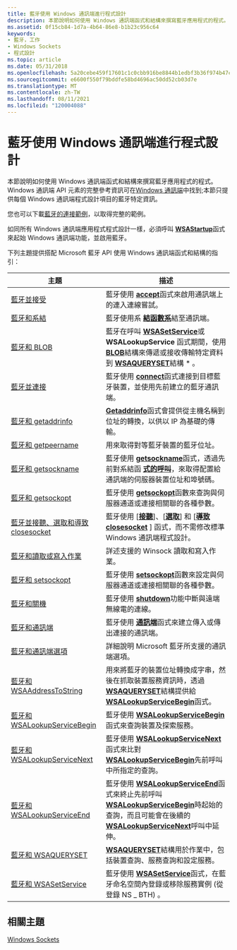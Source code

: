 ```yaml
---
title: 藍牙使用 Windows 通訊端進行程式設計
description: 本節說明如何使用 Windows 通訊端函式和結構來撰寫藍牙應用程式的程式。
ms.assetid: 0f15cb84-1d7a-4b64-86e8-b1b23c956c64
keywords:
- 藍牙，工作
- Windows Sockets
- 程式設計
ms.topic: article
ms.date: 05/31/2018
ms.openlocfilehash: 5a20cebe459f17601c1c0cbb916be8844b1edbf3b36f974b47ce0d9b28d301d4
ms.sourcegitcommit: e6600f550f79bddfe58bd4696ac50dd52cb03d7e
ms.translationtype: MT
ms.contentlocale: zh-TW
ms.lasthandoff: 08/11/2021
ms.locfileid: "120004088"
---
```

# <a name="bluetooth-programming-with-windows-sockets"></a>藍牙使用 Windows 通訊端進行程式設計

本節說明如何使用 Windows 通訊端函式和結構來撰寫藍牙應用程式的程式。 Windows 通訊端 API 元素的完整參考資訊可在[Windows 通訊端](/windows/desktop/WinSock/windows-sockets-start-page-2)中找到;本節只提供每個 Windows 通訊端程式設計項目的藍牙特定資訊。

您也可以下載[藍牙的連接範例](https://github.com/microsoftarchive/msdn-code-gallery-microsoft/tree/master/Official%20Windows%20Platform%20Sample/Bluetooth%20connection%20sample)，以取得完整的範例。

如同所有 Windows 通訊端應用程式程式設計一樣，必須呼叫 [**WSAStartup**](/windows/desktop/api/winsock/nf-winsock-wsastartup)函式來起始 Windows 通訊端功能，並啟用藍牙。

下列主題提供搭配 Microsoft 藍牙 API 使用 Windows 通訊端函式和結構的指引：



| 主題                                                                                            | 描述                                                                                                                                                                                                                                                                                                                |
|--------------------------------------------------------------------------------------------------|----------------------------------------------------------------------------------------------------------------------------------------------------------------------------------------------------------------------------------------------------------------------------------------------------------------------------|
| [藍牙並接受](bluetooth-and-accept.md)                                                 | 藍牙使用 [**accept**](/windows/desktop/api/winsock2/nf-winsock2-accept)函式來啟用通訊端上的連入連線嘗試。<br/>                                                                                                                                                                                                  |
| [藍牙和系結](bluetooth-and-bind.md)                                                     | 藍牙使用系 [**結函數系**](/windows/desktop/api/winsock/nf-winsock-bind)結至通訊端。<br/>                                                                                                                                                                                                                                     |
| [藍牙和 BLOB](bluetooth-and-blob.md)                                                     | 藍牙在呼叫 [**WSASetService**](bluetooth-and-wsasetservice.md)或 **WSALookupService** 函式期間，使用 [**BLOB**](/windows/desktop/api/nspapi/ns-nspapi-blob)結構來傳遞或接收傳輸特定資料到 [**WSAQUERYSET**](bluetooth-and-wsaqueryset-for-set-service.md)結構 \* 。 <br/>             |
| [藍牙並連接](bluetooth-and-connect.md)                                               | 藍牙使用 [**connect**](/windows/desktop/api/winsock2/nf-winsock2-connect)函式連接到目標藍牙裝置，並使用先前建立的藍牙通訊端。<br/>                                                                                                                                                              |
| [藍牙和 getaddrinfo](bluetooth-and-getaddrinfo.md)                                       | [**Getaddrinfo**](/windows/desktop/api/ws2tcpip/nf-ws2tcpip-getaddrinfo)函式會提供從主機名稱到位址的轉換，以供以 IP 為基礎的傳輸。<br/>                                                                                                                                                                                   |
| [藍牙和 getpeername](bluetooth-and-getpeername.md)                                       | 用來取得對等藍牙裝置的藍牙位址。<br/>                                                                                                                                                                                                                                            |
| [藍牙和 getsockname](bluetooth-and-getsockname.md)                                       | 藍牙使用 [**getsockname**](/windows/desktop/api/winsock/nf-winsock-getsockname)函式，透過先前對系結函 [**式的呼叫**](/windows/desktop/api/winsock/nf-winsock-bind)，來取得配置給通訊端的伺服器裝置位址和埠號碼。<br/>                                                                                            |
| [藍牙和 getsockopt](bluetooth-and-getsockopt.md)                                         | 藍牙使用 [**getsockopt**](/windows/desktop/api/winsock/nf-winsock-getsockopt)函數來查詢與伺服器通道或連接相關聯的各種參數。 <br/>                                                                                                                                                           |
| [藍牙並接聽、選取和導致 closesocket](bluetooth-and-listen-select-and-closesocket.md) | 藍牙使用 [[**接聽**](/windows/desktop/api/winsock2/nf-winsock2-listen)]、[[**選取**](/windows/desktop/api/winsock2/nf-winsock2-select)] 和 [[**導致 closesocket**](/windows/desktop/api/winsock/nf-winsock-closesocket) ] 函式，而不需修改標準 Windows 通訊端程式設計。<br/>                                                                                                   |
| [藍牙和讀取或寫入作業](bluetooth-and-read-or-write-operations.md)             | 詳述支援的 Winsock 讀取和寫入作業。<br/>                                                                                                                                                                                                                                                        |
| [藍牙和 setsockopt](bluetooth-and-setsockopt.md)                                         | 藍牙使用 [**setsockopt**](/windows/desktop/api/winsock/nf-winsock-setsockopt)函數來設定與伺服器通道或連接相關聯的各種參數。<br/>                                                                                                                                                              |
| [藍牙和關機](bluetooth-and-shutdown.md)                                             | 藍牙使用 [**shutdown**](/windows/desktop/api/winsock/nf-winsock-shutdown)功能中斷與遠端無線電的連線。<br/>                                                                                                                                                                                                             |
| [藍牙和通訊端](bluetooth-and-socket.md)                                                 | 藍牙使用 [**通訊端**](/windows/desktop/api/winsock2/nf-winsock2-socket)函式來建立傳入或傳出連接的通訊端。<br/>                                                                                                                                                                                               |
| [藍牙和通訊端選項](bluetooth-and-socket-options.md)                                 | 詳細說明 Microsoft 藍牙所支援的通訊端選項。<br/>                                                                                                                                                                                                                                                    |
| [藍牙和 WSAAddressToString](bluetooth-and-wsaaddresstostring.md)                         | 用來將藍牙的裝置位址轉換成字串，然後在抓取裝置服務資訊時，透過 [**WSAQUERYSET**](/windows/desktop/api/winsock2/ns-winsock2-wsaquerysetw)結構提供給 [**WSALookupServiceBegin**](/windows/desktop/api/winsock2/nf-winsock2-wsalookupservicebegina)函式。<br/>                                           |
| [藍牙和 WSALookupServiceBegin](bluetooth-and-wsalookupservicebegin.md)                   | 藍牙使用 [**WSALookupServiceBegin**](/windows/desktop/api/winsock2/nf-winsock2-wsalookupservicebegina)函式來查詢裝置及探索服務。<br/>                                                                                                                                                                         |
| [藍牙和 WSALookupServiceNext](bluetooth-and-wsalookupservicenext.md)                     | 藍牙使用 [**WSALookupServiceNext**](/windows/desktop/api/winsock2/nf-winsock2-wsalookupservicenexta)函式來比對 [**WSALookupServiceBegin**](/windows/desktop/api/winsock2/nf-winsock2-wsalookupservicebegina)先前呼叫中所指定的查詢。<br/>                                                                                                           |
| [藍牙和 WSALookupServiceEnd](bluetooth-and-wsalookupserviceend.md)                       | 藍牙使用 [**WSALookupServiceEnd**](/windows/desktop/api/winsock2/nf-winsock2-wsalookupserviceend)函式來終止先前呼叫 [**WSALookupServiceBegin**](/windows/desktop/api/winsock2/nf-winsock2-wsalookupservicebegina)時起始的查詢，而且可能會在後續的 [**WSALookupServiceNext**](/windows/desktop/api/winsock2/nf-winsock2-wsalookupservicenexta)呼叫中延伸。<br/> |
| [藍牙和 WSAQUERYSET](bluetooth-and-wsaqueryset.md)                                       | [**WSAQUERYSET**](/windows/desktop/api/winsock2/ns-winsock2-wsaquerysetw)結構用於作業中，包括裝置查詢、服務查詢和設定服務。<br/>                                                                                                                                                                |
| [藍牙和 WSASetService](bluetooth-and-wsasetservice.md)                                   | 藍牙使用 [**WSASetService**](/windows/desktop/api/winsock2/nf-winsock2-wsasetservicea)函式，在藍牙命名空間內登錄或移除服務實例 (從登錄 NS \_ BTH) 。<br/>                                                                                                                                   |



 

## <a name="related-topics"></a>相關主題

<dl> <dt>

[Windows Sockets](/windows/desktop/WinSock/windows-sockets-start-page-2)
</dt> </dl>

 

